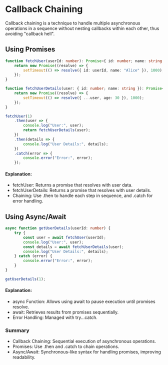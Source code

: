 # Callback Chaining
Callback chaining is a technique to handle multiple asynchronous operations in a sequence without nesting callbacks within each other, thus avoiding "callback hell".

## Using Promises

```ts
function fetchUser(userId: number): Promise<{ id: number; name: string }> {
    return new Promise((resolve) => {
        setTimeout(() => resolve({ id: userId, name: "Alice" }), 1000);
    });
}

function fetchUserDetails(user: { id: number; name: string }): Promise<{ id: number; name: string; age: number }> {
    return new Promise((resolve) => {
        setTimeout(() => resolve({ ...user, age: 30 }), 1000);
    });
}

fetchUser(1)
    .then(user => {
        console.log("User:", user);
        return fetchUserDetails(user);
    })
    .then(details => {
        console.log("User Details:", details);
    })
    .catch(error => {
        console.error("Error:", error);
    });
```

#### Explanation:

- fetchUser: Returns a promise that resolves with user data.
- fetchUserDetails: Returns a promise that resolves with user details.
- Chaining: Use .then to handle each step in sequence, and .catch for error handling.

## Using Async/Await

```ts
async function getUserDetails(userId: number) {
    try {
        const user = await fetchUser(userId);
        console.log("User:", user);
        const details = await fetchUserDetails(user);
        console.log("User Details:", details);
    } catch (error) {
        console.error("Error:", error);
    }
}

getUserDetails(1);
```

#### Explanation:

- async Function: Allows using await to pause execution until promises resolve.
- await: Retrieves results from promises sequentially.
- Error Handling: Managed with try...catch.

### Summary
- Callback Chaining: Sequential execution of asynchronous operations.
- Promises: Use .then and .catch to chain operations.
- Async/Await: Synchronous-like syntax for handling promises, improving readability.





